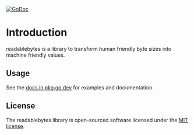 [![GoDoc](https://pkg.go.dev/github.com/gonevo/readablebytes?status.svg)](https://pkg.go.dev/github.com/gonevo/readablebytes)

# Introduction

readablebytes is a library to transform human friendly byte sizes into machine friendly values.

## Usage

See the [docs in pkg.go.dev](https://pkg.go.dev/github.com/gonevo/readablebytes) for examples and documentation.

## License

The readablebytes library is open-sourced software licensed under the [MIT license](https://opensource.org/licenses/MIT).
